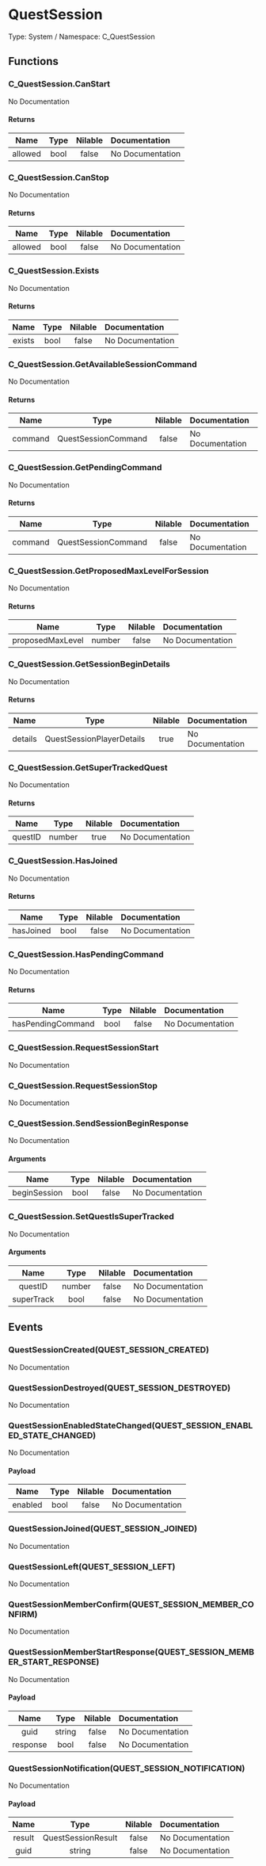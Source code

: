 # QuestSession

Type: System / Namespace: C_QuestSession

## Functions

### C_QuestSession.CanStart

No Documentation
#### Returns
|Name|Type|Nilable|Documentation|
|:---:|:---:|:---:|:---|
|allowed|bool|false|No Documentation|
### C_QuestSession.CanStop

No Documentation
#### Returns
|Name|Type|Nilable|Documentation|
|:---:|:---:|:---:|:---|
|allowed|bool|false|No Documentation|
### C_QuestSession.Exists

No Documentation
#### Returns
|Name|Type|Nilable|Documentation|
|:---:|:---:|:---:|:---|
|exists|bool|false|No Documentation|
### C_QuestSession.GetAvailableSessionCommand

No Documentation
#### Returns
|Name|Type|Nilable|Documentation|
|:---:|:---:|:---:|:---|
|command|QuestSessionCommand|false|No Documentation|
### C_QuestSession.GetPendingCommand

No Documentation
#### Returns
|Name|Type|Nilable|Documentation|
|:---:|:---:|:---:|:---|
|command|QuestSessionCommand|false|No Documentation|
### C_QuestSession.GetProposedMaxLevelForSession

No Documentation
#### Returns
|Name|Type|Nilable|Documentation|
|:---:|:---:|:---:|:---|
|proposedMaxLevel|number|false|No Documentation|
### C_QuestSession.GetSessionBeginDetails

No Documentation
#### Returns
|Name|Type|Nilable|Documentation|
|:---:|:---:|:---:|:---|
|details|QuestSessionPlayerDetails|true|No Documentation|
### C_QuestSession.GetSuperTrackedQuest

No Documentation
#### Returns
|Name|Type|Nilable|Documentation|
|:---:|:---:|:---:|:---|
|questID|number|true|No Documentation|
### C_QuestSession.HasJoined

No Documentation
#### Returns
|Name|Type|Nilable|Documentation|
|:---:|:---:|:---:|:---|
|hasJoined|bool|false|No Documentation|
### C_QuestSession.HasPendingCommand

No Documentation
#### Returns
|Name|Type|Nilable|Documentation|
|:---:|:---:|:---:|:---|
|hasPendingCommand|bool|false|No Documentation|
### C_QuestSession.RequestSessionStart

No Documentation
### C_QuestSession.RequestSessionStop

No Documentation
### C_QuestSession.SendSessionBeginResponse

No Documentation
#### Arguments
|Name|Type|Nilable|Documentation|
|:---:|:---:|:---:|:---|
|beginSession|bool|false|No Documentation|
### C_QuestSession.SetQuestIsSuperTracked

No Documentation
#### Arguments
|Name|Type|Nilable|Documentation|
|:---:|:---:|:---:|:---|
|questID|number|false|No Documentation|
|superTrack|bool|false|No Documentation|
## Events

### QuestSessionCreated(QUEST_SESSION_CREATED)

No Documentation
### QuestSessionDestroyed(QUEST_SESSION_DESTROYED)

No Documentation
### QuestSessionEnabledStateChanged(QUEST_SESSION_ENABLED_STATE_CHANGED)

No Documentation
#### Payload
|Name|Type|Nilable|Documentation|
|:---:|:---:|:---:|:---|
|enabled|bool|false|No Documentation|
### QuestSessionJoined(QUEST_SESSION_JOINED)

No Documentation
### QuestSessionLeft(QUEST_SESSION_LEFT)

No Documentation
### QuestSessionMemberConfirm(QUEST_SESSION_MEMBER_CONFIRM)

No Documentation
### QuestSessionMemberStartResponse(QUEST_SESSION_MEMBER_START_RESPONSE)

No Documentation
#### Payload
|Name|Type|Nilable|Documentation|
|:---:|:---:|:---:|:---|
|guid|string|false|No Documentation|
|response|bool|false|No Documentation|
### QuestSessionNotification(QUEST_SESSION_NOTIFICATION)

No Documentation
#### Payload
|Name|Type|Nilable|Documentation|
|:---:|:---:|:---:|:---|
|result|QuestSessionResult|false|No Documentation|
|guid|string|false|No Documentation|